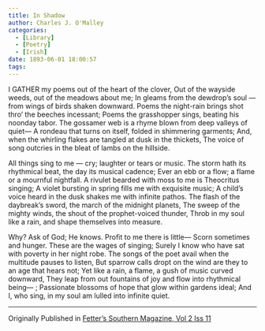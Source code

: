 ```yaml
---
title: In Shadow
author: Charles J. O'Malley
categories:
  - [Library]
  - [Poetry]
  - [Irish]
date: 1893-06-01 18:00:57
tags:
---
```



I GATHER my poems out of the heart of the clover,
Out of the wayside weeds, out of the meadows about me;
In gleams from the dewdrop’s soul — from wings of birds shaken downward.
Poems the night-rain brings shot thro’ the beeches incessant;
Poems the grasshopper sings, beating his noonday tabor.
The gossamer web is a rhyme blown from deep valleys of quiet—
A rondeau that turns on itself, folded in shimmering garments;
And, when the whirling flakes are tangled at dusk in the thickets,
The voice of song outcries in the bleat of lambs on the hillside.

All things sing to me — cry; laughter or tears or music.
The storm hath its rhythmical beat, the day its musical cadence;
Ever an ebb or a flow; a flame or a mournful nightfall.
A rivulet bearded with moss to me is Theocritus singing;
A violet bursting in spring fills me with exquisite music;
A child’s voice heard in the dusk shakes me with infinite pathos.
The flash of the daybreak’s sword, the march of the midnight planets,
The sweep of the mighty winds, the shout of the prophet-voiced thunder,
Throb in my soul like a rain, and shape themselves into measure.

Why? Ask of God; He knows. Profit to me there is little—
Scorn sometimes and hunger. These are the wages of singing;
Surely I know who have sat with poverty in her night robe.
The songs of the poet avail when the multitude pauses to listen,
But sparrow calls dropt on the wind are they to an age that hears not;
Yet like a rain, a flame, a gush of music curved downward,
They leap from out fountains of joy and flow into rhythmical being— ;
Passionate blossoms of hope that glow within gardens ideal;
And I, who sing, in my soul am lulled into infinite quiet.

<hr>

Originally Published in [Fetter’s Southern Magazine, Vol 2 Iss 11](https://archive.org/details/sim_mid-continent-magazine_fetters-southern-magazi_1893-06_2_11/page/444/mode/2up)